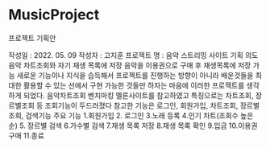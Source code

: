 # MusicProject
프로젝트 기획안

작성일 : 2022. 05. 09
작성자 : 고지훈
프로젝트 명 : 음악 스트리밍 사이트
기획 의도 
음악 차트조회와 자기 재생 목록에 저장
음악을 이용권으로 구매 후 재생목록에 저장 가능
새로운 기능이나 지식을 습득해서 프로젝트를 진행하는 방향이 아니라 배운것들을 최대한 활용할 수 있는 선에서 구현 가능한 것들만 하자는 마음에 이러한 프로젝트를 생각하게 되었다.
음악차트조회
벤치마킹 
멜론사이트를 참고하였고 특징으로는 차트조회, 장르별조회 등 조회기능이 두드러졌다
참고한 기능은 로그인, 회원가입, 차트조회, 장르별조회, 검색기능
주요 기능 
1.회원가입
2. 로그인
3.노래 등록
4.인기 차트(조회수 높은 순)
5. 장르별 검색
6.가수별 검색
7.재생 목록 저장
8.재생 목록 확인
9.입금
10.이용권 구매
11.종료
